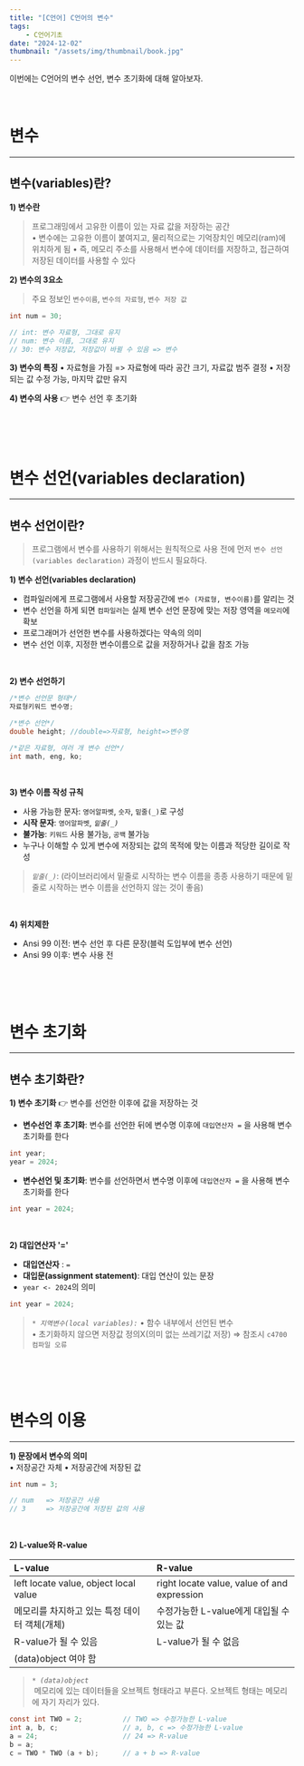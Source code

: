 ```yaml
---
title: "[C언어] C언어의 변수"
tags:
    - C언어기초
date: "2024-12-02"
thumbnail: "/assets/img/thumbnail/book.jpg"
---
```

이번에는 C언어의 변수 선언, 변수 초기화에 대해 알아보자.    


<br>

# **변수**
---
## **변수(variables)란?**

**1) 변수란** 
> 프로그래밍에서 고유한 이름이 있는 자료 값을 저장하는 공간    
• 변수에는 고유한 이름이 붙여지고, 물리적으로는 기억장치인 메모리(ram)에 위치하게 됨
• 즉, 메모리 주소를 사용해서 변수에 데이터를 저장하고, 접근하여 저장된 데이터를 사용할 수 있다     

**2) 변수의 3요소** 
> 주요 정보인 `변수이름`, `변수의 자료형`, `변수 저장 값`     

```c
int num = 30;

// int: 변수 자료형, 그대로 유지
// num: 변수 이름, 그대로 유지
// 30: 변수 저장값, 저장값이 바뀔 수 있음 => 변수
```


**3) 변수의 특징**
• 자료형을 가짐 => 자료형에 따라 공간 크기, 자료값 범주 결정
• 저장되는 값 수정 가능, 마지막 값만 유지

**4) 변수의 사용** 👉 변수 선언 후 초기화

<br>
<br>
<br>

# **변수 선언(variables declaration)**
---
## **변수 선언이란?**
> 프로그램에서 변수를 사용하기 위해서는 원칙적으로 사용 전에 먼저 `변수 선언(variables declaration)` 과정이 반드시 필요하다.

**1) 변수 선언(variables declaration)**     
* 컴파일러에게 프로그램에서 사용할 저장공간에 `변수 (자료형, 변수이름)`를 알리는 것    
* 변수 선언을 하게 되면 `컴파일러`는 실제 변수 선언 문장에 맞는 저장 영역을 `메모리`에 확보     
* 프로그래머가 선언한 변수를 사용하겠다는 약속의 의미   
* 변수 선언 이후, 지정한 변수이름으로 값을 저장하거나 값을 참조 가능

  
<br>

**2) 변수 선언하기**

```c
/*변수 선언문 형태*/
자료형키워드 변수명;

/*변수 선언*/
double height; //double=>자료형, height=>변수명

/*같은 자료형, 여러 개 변수 선언*/
int math, eng, ko;
```

<br>

**3) 변수 이름 작성 규칙**    
* 사용 가능한 문자: `영어알파벳`, `숫자`, `밑줄(_)`로 구성
* **시작 문자**: `영어알파벳`, _`밑줄(_)`_ 
* **불가능**: `키워드` 사용 불가능, `공백` 불가능
* 누구나 이해할 수 있게 변수에 저장되는 값의 목적에 맞는 이름과 적당한 길이로 작성

> _`밑줄(_)`_: (라이브러리에서 밑줄로 시작하는 변수 이름을 종종 사용하기 때문에 밑줄로 시작하는 변수 이름을 선언하지 않는 것이 좋음)

<br>

**4) 위치제한**
* Ansi 99 이전: 변수 선언 후 다른 문장(블럭 도입부에 변수 선언)
* Ansi 99 이후: 변수 사용 전


<br>
<br>
<br>  
  
# **변수 초기화**
---

## **변수 초기화란?**
**1) 변수 초기화** 👉 변수를 선언한 이후에 값을 저장하는 것
* **변수선언 후 초기화**: 변수를 선언한 뒤에 변수명 이후에 `대입연산자 =` 을 사용해 변수 초기화를 한다

```c
int year;
year = 2024;
```

* **변수선언 및 초기화**: 변수를 선언하면서 변수명 이후에 `대입연산자 =` 을 사용해 변수 초기화를 한다

```c
int year = 2024;
```

<br>


**2) 대입연산자 '='**
* **대입연산자** : `=`
* **대입문(assignment statement)**: 대입 연산이 있는 문장
* `year <- 2024`의 의미

```c
int year = 2024;
```

> _`* 지역변수(local variables):`_ 
> • 함수 내부에서 선언된 변수    
> • 초기화하지 않으면 저장값 정의X(의미 없는 쓰레기값 저장) => 참조시 `c4700 컴파일 오류`


<br>
<br>
<br>

# **변수의 이용**
---
**1) 문장에서 변수의 의미**    
• 저장공간 자체
• 저장공간에 저장된 값

```c
int num = 3;

// num   => 저장공간 사용
// 3     => 저장공간에 저장된 값의 사용
```
 
<br>

**2) L-value와 R-value**

|L-value|R-value|
|:----|:----|
|left locate value, object local value|right locate value, value of and expression|
|메모리를 차지하고 있는 특정 데이터 객체(개체)|수정가능한 L-value에게 대입될 수 있는 값|
|R-value가 될 수 있음|L-value가 될 수 없음|
|(data)object 여야 함||

> _`* (data)object`_     
&nbsp;메모리에 있는 데이터들을 오브젝트 형태라고 부른다. 오브젝트 형태는 메모리에 자기 자리가 있다.

```c
const int TWO = 2;          // TWO => 수정가능한 L-value
int a, b, c;                // a, b, c => 수정가능한 L-value
a = 24;                     // 24 => R-value
b = a;
c = TWO * TWO (a + b);      // a + b => R-value
```
